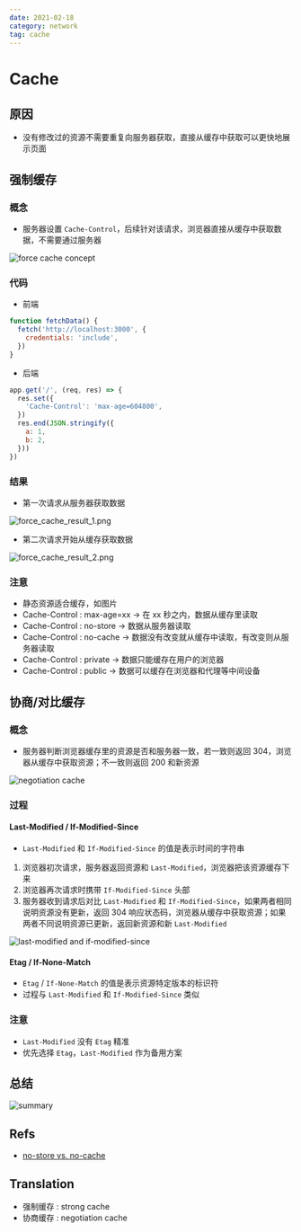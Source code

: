 ```yaml
---
date: 2021-02-18
category: network
tag: cache
---
```


# Cache

## 原因

- 没有修改过的资源不需要重复向服务器获取，直接从缓存中获取可以更快地展示页面

## 强制缓存

### 概念

- 服务器设置 `Cache-Control`，后续针对该请求，浏览器直接从缓存中获取数据，不需要通过服务器

![force cache concept](./images/force_cache/concept.png)

### 代码

- 前端

```js
function fetchData() {
  fetch('http://localhost:3000', {
    credentials: 'include',
  })
}
```

- 后端

```js
app.get('/', (req, res) => {
  res.set({
    'Cache-Control': 'max-age=604800',
  })
  res.end(JSON.stringify({
    a: 1,
    b: 2,
  }))
})
```

### 结果

- 第一次请求从服务器获取数据

![force_cache_result_1.png](./images/force_cache/force_cache_result_1.png)

- 第二次请求开始从缓存获取数据

![force_cache_result_2.png](./images/force_cache/force_cache_result_2.png)

### 注意

- 静态资源适合缓存，如图片
- Cache-Control : max-age=xx -> 在 xx 秒之内，数据从缓存里读取
- Cache-Control : no-store -> 数据从服务器读取
- Cache-Control : no-cache -> 数据没有改变就从缓存中读取，有改变则从服务器读取
- Cache-Control : private -> 数据只能缓存在用户的浏览器
- Cache-Control : public -> 数据可以缓存在浏览器和代理等中间设备

## 协商/对比缓存

### 概念

- 服务器判断浏览器缓存里的资源是否和服务器一致，若一致则返回 304，浏览器从缓存中获取资源；不一致则返回 200 和新资源

![negotiation cache](./images/negotiation_cache/concept.png)

### 过程

#### Last-Modified / If-Modified-Since

- `Last-Modified` 和 `If-Modified-Since` 的值是表示时间的字符串

1. 浏览器初次请求，服务器返回资源和 `Last-Modified`，浏览器把该资源缓存下来
2. 浏览器再次请求时携带 `If-Modified-Since` 头部
3. 服务器收到请求后对比 `Last-Modified` 和 `If-Modified-Since`，如果两者相同说明资源没有更新，返回 304 响应状态码，浏览器从缓存中获取资源；如果两者不同说明资源已更新，返回新资源和新 `Last-Modified`

![last-modified and if-modified-since](./images/negotiation_cache/last_modified.png)

#### Etag / If-None-Match

- `Etag` / `If-None-Match` 的值是表示资源特定版本的标识符
- 过程与 `Last-Modified` 和 `If-Modified-Since` 类似

### 注意

- `Last-Modified` 没有 `Etag` 精准
- 优先选择 `Etag`，`Last-Modified` 作为备用方案

## 总结

![summary](./images/summary.png)

## Refs

- [no-store vs. no-cache](https://developer.mozilla.org/en-US/docs/Web/HTTP/Headers/Cache-Control)

## Translation

- 强制缓存 : strong cache
- 协商缓存 : negotiation cache
